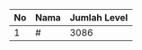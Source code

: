 | No | Nama            | Jumlah Level |
|----|-----------------|--------------|
| 1  | #    |    3086        |
